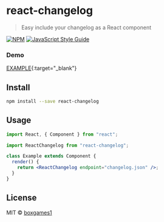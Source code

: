 # react-changelog

> Easy include your changelog as a React component

[![NPM](https://img.shields.io/npm/v/react-changelog.svg)](https://www.npmjs.com/package/react-changelog) [![JavaScript Style Guide](https://img.shields.io/badge/code_style-standard-brightgreen.svg)](https://standardjs.com)

### Demo

[EXAMPLE](https://boxgames1.github.io/react-changelog/){:target="\_blank"}

## Install

```bash
npm install --save react-changelog
```

## Usage

```jsx
import React, { Component } from "react";

import ReactChangelog from "react-changelog";

class Example extends Component {
  render() {
    return <ReactChangelog endpoint="changelog.json" />;
  }
}
```

## License

MIT © [boxgames1](https://github.com/boxgames1)
